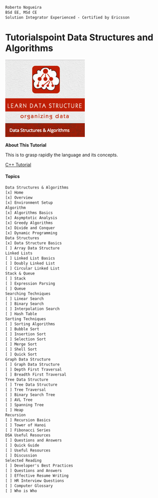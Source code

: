 ```
Roberto Nogueira  
BSd EE, MSd CE
Solution Integrator Experienced - Certified by Ericsson
```
# Tutorialspoint Data Structures and Algorithms

![ebook cover](images/tutorialspoint-data-structures-and-algorithms.png)

**About This Tutorial**

This is to grasp rapidly the language and its concepts.

[C++ Tutorial](https://https://www.tutorialspoint.com/data_structures_algorithms/index.htm)

#### Topics
```
Data Structures & Algorithms
[x] Home
[x] Overview
[x] Environment Setup
Algorithm
[x] Algorithms Basics
[x] Asymptotic Analysis
[x] Greedy Algorithms
[x] Divide and Conquer
[x] Dynamic Programming
Data Structures
[x] Data Structure Basics
[ ] Array Data Structure
Linked Lists
[ ] Linked List Basics
[ ] Doubly Linked List
[ ] Circular Linked List
Stack & Queue
[ ] Stack
[ ] Expression Parsing
[ ] Queue
Searching Techniques
[ ] Linear Search
[ ] Binary Search
[ ] Interpolation Search
[ ] Hash Table
Sorting Techniques
[ ] Sorting Algorithms
[ ] Bubble Sort
[ ] Insertion Sort
[ ] Selection Sort
[ ] Merge Sort
[ ] Shell Sort
[ ] Quick Sort
Graph Data Structure
[ ] Graph Data Structure
[ ] Depth First Traversal
[ ] Breadth First Traversal
Tree Data Structure
[ ] Tree Data Structure
[ ] Tree Traversal
[ ] Binary Search Tree
[ ] AVL Tree
[ ] Spanning Tree
[ ] Heap
Recursion
[ ] Recursion Basics
[ ] Tower of Hanoi
[ ] Fibonacci Series
DSA Useful Resources
[ ] Questions and Answers
[ ] Quick Guide
[ ] Useful Resources
[ ] Discussion
Selected Reading
[ ] Developer's Best Practices
[ ] Questions and Answers
[ ] Effective Resume Writing
[ ] HR Interview Questions
[ ] Computer Glossary
[ ] Who is Who
```

